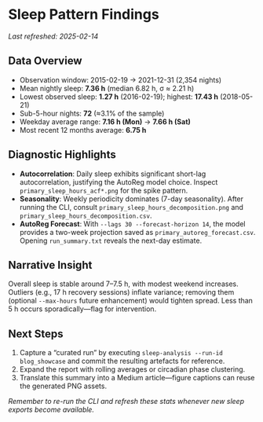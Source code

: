 # Sleep Pattern Findings

_Last refreshed: 2025-02-14_

## Data Overview

- Observation window: 2015-02-19 → 2021-12-31 (2,354 nights)
- Mean nightly sleep: **7.36 h** (median 6.82 h, σ ≈ 2.21 h)
- Lowest observed sleep: **1.27 h** (2016-02-19); highest: **17.43 h** (2018-05-21)
- Sub-5-hour nights: **72** (≈3.1% of the sample)
- Weekday average range: **7.16 h (Mon)** → **7.66 h (Sat)**
- Most recent 12 months average: **6.75 h**

## Diagnostic Highlights

- **Autocorrelation**: Daily sleep exhibits significant short-lag autocorrelation, justifying the AutoReg model choice. Inspect `primary_sleep_hours_acf*.png` for the spike pattern.
- **Seasonality**: Weekly periodicity dominates (7-day seasonality). After running the CLI, consult `primary_sleep_hours_decomposition.png` and `primary_sleep_hours_decomposition.csv`.
- **AutoReg Forecast**: With `--lags 30 --forecast-horizon 14`, the model provides a two-week projection saved as `primary_autoreg_forecast.csv`. Opening `run_summary.txt` reveals the next-day estimate.

## Narrative Insight

Overall sleep is stable around 7–7.5 h, with modest weekend increases. Outliers (e.g., 17 h recovery sessions) inflate variance; removing them (optional `--max-hours` future enhancement) would tighten spread. Less than 5 h occurs sporadically—flag for intervention.

## Next Steps

1. Capture a “curated run” by executing `sleep-analysis --run-id blog_showcase` and commit the resulting artefacts for reference.
2. Expand the report with rolling averages or circadian phase clustering.
3. Translate this summary into a Medium article—figure captions can reuse the generated PNG assets.

*Remember to re-run the CLI and refresh these stats whenever new sleep exports become available.*
